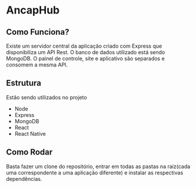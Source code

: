 # AncapHub

## Como Funciona?
Existe um servidor central da aplicação criado com Express que disponibiliza um API Rest. O banco de dados utilizado está sendo MongoDB. O painel de controle, site e aplicativo são separados e consomem a mesma API.

## Estrutura
Estão sendo utilizados no projeto
- Node
- Express
- MongoDB
- React
- React Native

## Como Rodar
Basta fazer um clone do repositório, entrar em todas as pastas na raíz(cada uma correspondente a uma aplicação diferente) e instalar as respectivas dependências.
